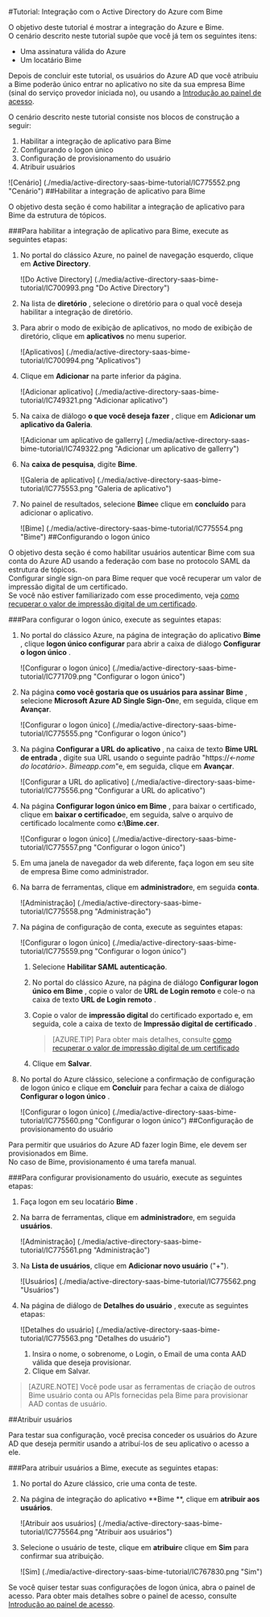 <properties 
    pageTitle="Tutorial: Integração com o Active Directory do Azure com Bime | Microsoft Azure" 
    description="Saiba como usar Bime com o Azure Active Directory para habilitar o logon único, provisionamento automatizado e muito mais!" 
    services="active-directory" 
    authors="jeevansd"  
    documentationCenter="na" 
    manager="femila"/>
<tags 
    ms.service="active-directory" 
    ms.devlang="na" 
    ms.topic="article" 
    ms.tgt_pltfrm="na" 
    ms.workload="identity" 
    ms.date="09/29/2016" 
    ms.author="jeedes" />

#<a name="tutorial-azure-active-directory-integration-with-bime"></a>Tutorial: Integração com o Active Directory do Azure com Bime

O objetivo deste tutorial é mostrar a integração do Azure e Bime.  
O cenário descrito neste tutorial supõe que você já tem os seguintes itens:

-   Uma assinatura válida do Azure
-   Um locatário Bime

Depois de concluir este tutorial, os usuários do Azure AD que você atribuiu a Bime poderão único entrar no aplicativo no site da sua empresa Bime (sinal do serviço provedor iniciada no), ou usando a [Introdução ao painel de acesso](active-directory-saas-access-panel-introduction.md).

O cenário descrito neste tutorial consiste nos blocos de construção a seguir:

1.  Habilitar a integração de aplicativo para Bime
2.  Configurando o logon único
3.  Configuração de provisionamento do usuário
4.  Atribuir usuários

![Cenário] (./media/active-directory-saas-bime-tutorial/IC775552.png "Cenário")
##<a name="enabling-the-application-integration-for-bime"></a>Habilitar a integração de aplicativo para Bime

O objetivo desta seção é como habilitar a integração de aplicativo para Bime da estrutura de tópicos.

###<a name="to-enable-the-application-integration-for-bime-perform-the-following-steps"></a>Para habilitar a integração de aplicativo para Bime, execute as seguintes etapas:

1.  No portal do clássico Azure, no painel de navegação esquerdo, clique em **Active Directory**.

    ![Do Active Directory] (./media/active-directory-saas-bime-tutorial/IC700993.png "Do Active Directory")

2.  Na lista de **diretório** , selecione o diretório para o qual você deseja habilitar a integração de diretório.

3.  Para abrir o modo de exibição de aplicativos, no modo de exibição de diretório, clique em **aplicativos** no menu superior.

    ![Aplicativos] (./media/active-directory-saas-bime-tutorial/IC700994.png "Aplicativos")

4.  Clique em **Adicionar** na parte inferior da página.

    ![Adicionar aplicativo] (./media/active-directory-saas-bime-tutorial/IC749321.png "Adicionar aplicativo")

5.  Na caixa de diálogo **o que você deseja fazer** , clique em **Adicionar um aplicativo da Galeria**.

    ![Adicionar um aplicativo de gallerry] (./media/active-directory-saas-bime-tutorial/IC749322.png "Adicionar um aplicativo de gallerry")

6.  Na **caixa de pesquisa**, digite **Bime**.

    ![Galeria de aplicativo] (./media/active-directory-saas-bime-tutorial/IC775553.png "Galeria de aplicativo")

7.  No painel de resultados, selecione **Bime**e clique em **concluído** para adicionar o aplicativo.

    ![Bime] (./media/active-directory-saas-bime-tutorial/IC775554.png "Bime")
##<a name="configuring-single-sign-on"></a>Configurando o logon único

O objetivo desta seção é como habilitar usuários autenticar Bime com sua conta do Azure AD usando a federação com base no protocolo SAML da estrutura de tópicos.  
Configurar single sign-on para Bime requer que você recuperar um valor de impressão digital de um certificado.  
Se você não estiver familiarizado com esse procedimento, veja [como recuperar o valor de impressão digital de um certificado](http://youtu.be/YKQF266SAxI).

###<a name="to-configure-single-sign-on-perform-the-following-steps"></a>Para configurar o logon único, execute as seguintes etapas:

1.  No portal do clássico Azure, na página de integração do aplicativo **Bime** , clique **logon único configurar** para abrir a caixa de diálogo **Configurar o logon único** .

    ![Configurar o logon único] (./media/active-directory-saas-bime-tutorial/IC771709.png "Configurar o logon único")

2.  Na página **como você gostaria que os usuários para assinar Bime** , selecione **Microsoft Azure AD Single Sign-On**e, em seguida, clique em **Avançar**.

    ![Configurar o logon único] (./media/active-directory-saas-bime-tutorial/IC775555.png "Configurar o logon único")

3.  Na página **Configurar a URL do aplicativo** , na caixa de texto **Bime URL de entrada** , digite sua URL usando o seguinte padrão "https://*\<-nome do locatário\>. Bimeapp.com*"e, em seguida, clique em **Avançar**.

    ![Configurar a URL do aplicativo] (./media/active-directory-saas-bime-tutorial/IC775556.png "Configurar a URL do aplicativo")

4.  Na página **Configurar logon único em Bime** , para baixar o certificado, clique em **baixar o certificado**e, em seguida, salve o arquivo de certificado localmente como **c:\\Bime.cer**.

    ![Configurar o logon único] (./media/active-directory-saas-bime-tutorial/IC775557.png "Configurar o logon único")

5.  Em uma janela de navegador da web diferente, faça logon em seu site de empresa Bime como administrador.

6.  Na barra de ferramentas, clique em **administrador**e, em seguida **conta**.

    ![Administração] (./media/active-directory-saas-bime-tutorial/IC775558.png "Administração")

7.  Na página de configuração de conta, execute as seguintes etapas:

    ![Configurar o logon único] (./media/active-directory-saas-bime-tutorial/IC775559.png "Configurar o logon único")

    1.  Selecione **Habilitar SAML autenticação**.
    2.  No portal do clássico Azure, na página de diálogo **Configurar logon único em Bime** , copie o valor de **URL de Login remoto** e cole-o na caixa de texto **URL de Login remoto** .
    3.  Copie o valor de **impressão digital** do certificado exportado e, em seguida, cole a caixa de texto de **Impressão digital de certificado** .  

        >[AZURE.TIP] Para obter mais detalhes, consulte [como recuperar o valor de impressão digital de um certificado](http://youtu.be/YKQF266SAxI)

    4.  Clique em **Salvar**.

8.  No portal do Azure clássico, selecione a confirmação de configuração de logon único e clique em **Concluir** para fechar a caixa de diálogo **Configurar o logon único** .

    ![Configurar o logon único] (./media/active-directory-saas-bime-tutorial/IC775560.png "Configurar o logon único")
##<a name="configuring-user-provisioning"></a>Configuração de provisionamento do usuário

Para permitir que usuários do Azure AD fazer login Bime, ele devem ser provisionados em Bime.  
No caso de Bime, provisionamento é uma tarefa manual.

###<a name="to-configure-user-provisioning-perform-the-following-steps"></a>Para configurar provisionamento do usuário, execute as seguintes etapas:

1.  Faça logon em seu locatário **Bime** .

2.  Na barra de ferramentas, clique em **administrador**e, em seguida **usuários**.

    ![Administração] (./media/active-directory-saas-bime-tutorial/IC775561.png "Administração")

3.  Na **Lista de usuários**, clique em **Adicionar novo usuário** ("+").

    ![Usuários] (./media/active-directory-saas-bime-tutorial/IC775562.png "Usuários")

4.  Na página de diálogo de **Detalhes do usuário** , execute as seguintes etapas:

    ![Detalhes do usuário] (./media/active-directory-saas-bime-tutorial/IC775563.png "Detalhes do usuário")

    1.  Insira o nome, o sobrenome, o Login, o Email de uma conta AAD válida que deseja provisionar.
    2.  Clique em Salvar.

>[AZURE.NOTE] Você pode usar as ferramentas de criação de outros Bime usuário conta ou APIs fornecidas pela Bime para provisionar AAD contas de usuário.

##<a name="assigning-users"></a>Atribuir usuários

Para testar sua configuração, você precisa conceder os usuários do Azure AD que deseja permitir usando a atribuí-los de seu aplicativo o acesso a ele.

###<a name="to-assign-users-to-bime-perform-the-following-steps"></a>Para atribuir usuários a Bime, execute as seguintes etapas:

1.  No portal do Azure clássico, crie uma conta de teste.

2.  Na página de integração do aplicativo **Bime **, clique em **atribuir aos usuários**.

    ![Atribuir aos usuários] (./media/active-directory-saas-bime-tutorial/IC775564.png "Atribuir aos usuários")

3.  Selecione o usuário de teste, clique em **atribuir**e clique em **Sim** para confirmar sua atribuição.

    ![Sim] (./media/active-directory-saas-bime-tutorial/IC767830.png "Sim")

Se você quiser testar suas configurações de logon única, abra o painel de acesso. Para obter mais detalhes sobre o painel de acesso, consulte [Introdução ao painel de acesso](active-directory-saas-access-panel-introduction.md).
